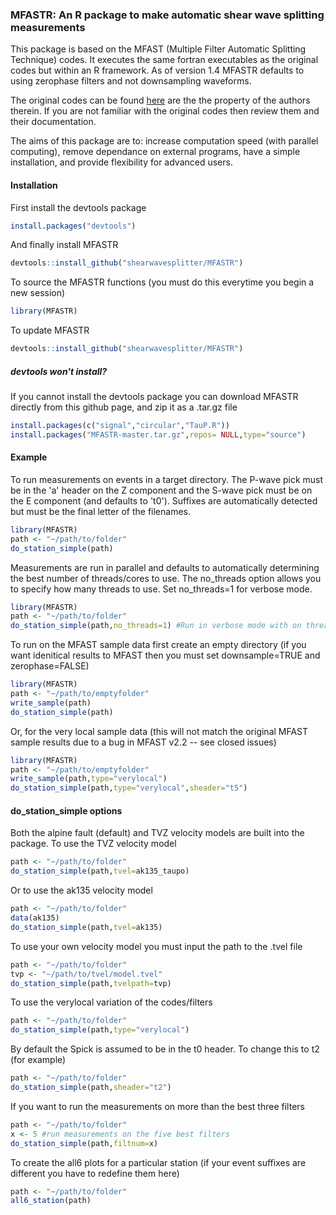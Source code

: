 ### MFASTR: An R package to make automatic shear wave splitting measurements

This package is based on the MFAST (Multiple Filter Automatic Splitting Technique) codes. It executes the same fortran executables as the original codes but within an R framework. As of version 1.4 MFASTR defaults to using zerophase filters and not downsampling waveforms. 

The original codes can be found [here](http://mfast-package.geo.vuw.ac.nz/) are the the property of the authors therein. If you are not familiar with the original codes then review them and their documentation. 

The aims of this package are to: increase computation speed (with parallel computing), remove dependance on external programs, have a simple installation, and provide flexibility for advanced users. 



#### Installation

First install the devtools package

```r
install.packages("devtools")
```

And finally install MFASTR

```r
devtools::install_github("shearwavesplitter/MFASTR")
```


To source the MFASTR functions (you must do this everytime you begin a new session)
```r
library(MFASTR)
```

To update MFASTR

```r
devtools::install_github("shearwavesplitter/MFASTR")

```

##### devtools won't install?
If you cannot install the devtools package you can download MFASTR directly from this github page, and zip it as a .tar.gz file
```r
install.packages(c("signal","circular","TauP.R"))
install.packages("MFASTR-master.tar.gz",repos= NULL,type="source")
```


#### Example

To run measurements on events in a target directory. The P-wave pick must be in the 'a' header on the Z component and the S-wave pick must be on the E component (and defaults to 't0'). Suffixes are automatically detected but must be the final letter of the filenames.


```r
library(MFASTR)
path <- "~/path/to/folder"
do_station_simple(path)
```

Measurements are run in parallel and defaults to automatically determining the best number of threads/cores to use. The no_threads option allows you to specify how many threads to use. Set no_threads=1 for verbose mode.

```r
library(MFASTR)
path <- "~/path/to/folder"
do_station_simple(path,no_threads=1) #Run in verbose mode with on thread on one core
```


To run on the MFAST sample data first create an empty directory (if you want idenitical results to MFAST then you must set downsample=TRUE and zerophase=FALSE)

```r
library(MFASTR)
path <- "~/path/to/emptyfolder"
write_sample(path)
do_station_simple(path)
```

Or, for the very local sample data (this will not match the original MFAST sample results due to a bug in MFAST v2.2 -- see closed issues)

```r
library(MFASTR)
path <- "~/path/to/emptyfolder"
write_sample(path,type="verylocal")
do_station_simple(path,type="verylocal",sheader="t5")
```

#### do_station_simple options

Both the alpine fault (default) and TVZ velocity models are built into the package. To use the TVZ velocity model

```r
path <- "~/path/to/folder"
do_station_simple(path,tvel=ak135_taupo)
```

Or to use the ak135 velocity model

```r
path <- "~/path/to/folder"
data(ak135)
do_station_simple(path,tvel=ak135)
```

To use your own velocity model you must input the path to the .tvel file

```r
path <- "~/path/to/folder"
tvp <- "~/path/to/tvel/model.tvel"
do_station_simple(path,tvelpath=tvp)
```

To use the verylocal variation of the codes/filters

```r
path <- "~/path/to/folder"
do_station_simple(path,type="verylocal")
```

By default the Spick is assumed to be in the t0 header. To change this to t2 (for example)

```r
path <- "~/path/to/folder"
do_station_simple(path,sheader="t2")
```

If you want to run the measurements on more than the best three filters

```r
path <- "~/path/to/folder"
x <- 5 #run measurements on the five best filters
do_station_simple(path,filtnum=x)
```

To create the all6 plots for a particular station (if your event suffixes are different you have to redefine them here)

```r
path <- "~/path/to/folder"
all6_station(path)
```